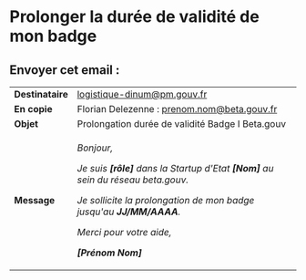 # Prolonger la durée de validité de mon badge

## Envoyer cet email :&#x20;

|                  |                                                                                                                                                                                                                                                                                                                                      |
| ---------------- | ------------------------------------------------------------------------------------------------------------------------------------------------------------------------------------------------------------------------------------------------------------------------------------------------------------------------------------ |
| **Destinataire** | logistique-dinum@pm.gouv.fr                                                                                                                                                                                                                                                                                                          |
| **En copie**     | Florian Delezenne : prenom.nom@beta.gouv.fr                                                                                                                                                                                                                                                                                          |
| **Objet**        | Prolongation durée de validité Badge I Beta.gouv                                                                                                                                                                                                                                                                                     |
| **Message**      | <p><em>Bonjour,</em></p><p><em>Je suis <strong>[rôle] </strong>dans la Startup d'Etat <strong>[Nom]</strong> au sein du réseau beta.gouv.</em></p><p><em>Je sollicite la prolongation de mon badge jusqu'au <strong>JJ/MM/AAAA</strong>.</em></p><p><em>Merci pour votre aide,</em></p><p><em><strong>[Prénom Nom]</strong></em></p> |
